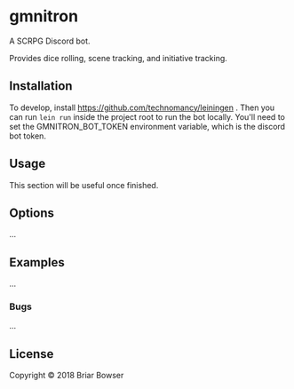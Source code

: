 # gmnitron

A SCRPG Discord bot.

Provides dice rolling, scene tracking, and initiative tracking.

## Installation

To develop, install https://github.com/technomancy/leiningen .
Then you can run `lein run` inside the project root to run the bot locally.
You'll need to set the GMNITRON_BOT_TOKEN environment variable, which is the discord bot token.

## Usage

This section will be useful once finished.

## Options

...

## Examples

...

### Bugs

...

## License

Copyright © 2018 Briar Bowser